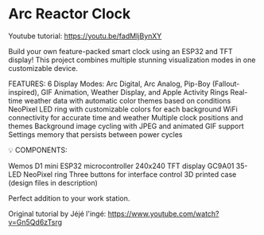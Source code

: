 # Arc Reactor Clock

Youtube tutorial: https://youtu.be/fadMIjBynXY

Build your own feature-packed smart clock using an ESP32 and TFT display! This project combines multiple stunning visualization modes in one customizable device.

 FEATURES:
6 Display Modes: Arc Digital, Arc Analog, Pip-Boy (Fallout-inspired), GIF Animation, Weather Display, and Apple Activity Rings
Real-time weather data with automatic color themes based on conditions
NeoPixel LED ring with customizable colors for each background
WiFi connectivity for accurate time and weather
Multiple clock positions and themes
Background image cycling with JPEG and animated GIF support
Settings memory that persists between power cycles

💡 COMPONENTS:

Wemos D1 mini ESP32 microcontroller
240x240 TFT display GC9A01
35-LED NeoPixel ring
Three buttons for interface control
3D printed case (design files in description)

Perfect addition to your work station. 

Original tutorial by Jéjé l'ingé: https://www.youtube.com/watch?v=Gn5Qd6zTsrg
